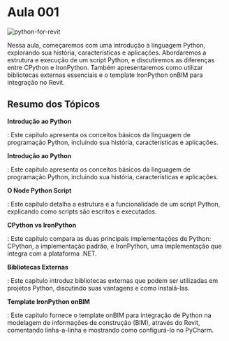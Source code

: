 # Aula 001

![python-for-revit](python-dynamo-revit.png)

Nessa aula, começaremos com uma introdução à linguagem Python, explorando sua história, características e aplicações.
Abordaremos a estrutura e execução de um script Python, e discutiremos as diferenças entre CPython e IronPython.
Também apresentaremos como utilizar bibliotecas externas essenciais e o template IronPython onBIM para
integração no Revit.

## Resumo dos Tópicos

**Introdução ao Python**

:   Este capítulo apresenta os conceitos básicos da linguagem de programação Python, incluindo sua história, 
características
e aplicações.

**Introdução ao Python**

:   Este capítulo apresenta os conceitos básicos da linguagem de programação Python, incluindo sua história,
características
e aplicações.

**O Node Python Script**

:   Este capítulo detalha a estrutura e a funcionalidade de um script Python, explicando como scripts são escritos e
executados.

**CPython vs IronPython**

:   Este capítulo compara as duas principais implementações de Python: CPython, a implementação padrão, e IronPython, uma
implementação que integra com a plataforma .NET.

**Bibliotecas Externas**

:   Este capítulo introduz bibliotecas externas que podem ser utilizadas em projetos Python, discutindo suas vantagens e
como instalá-las.

**Template IronPython onBIM**

:   Este capítulo fornece o template onBIM para integração de Python na modelagem de informações de construção (BIM),
através do Revit, comentando linha-a-linha e mostrando como configurá-lo no PyCharm.
